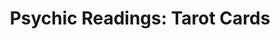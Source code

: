 ---
title: "Psychic Readings: Tarot Cards"
url: /las-vegas/psychic-readings-tarot-cards/
shop: shop
---
